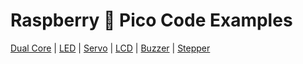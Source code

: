 # Raspberry 🍰 Pico Code Examples



[Dual Core](https://github.com/mrslv-bss/micropython-examples/blob/main/_thread.py "Go to link") |
[LED](https://github.com/mrslv-bss/micropython-examples/blob/main/LEDs.py "Go to link") |
[Servo](https://github.com/mrslv-bss/micropython-examples/blob/main/Servo.py "Go to link") |
[LCD](https://github.com/mrslv-bss/micropython-examples/blob/main/LCD.py "Go to link") |
[Buzzer](https://github.com/mrslv-bss/micropython-examples/blob/main/Buzzer.py "Go to link") |
[Stepper](https://github.com/mrslv-bss/micropython-examples/blob/main/Stepper.py "Go to link")
